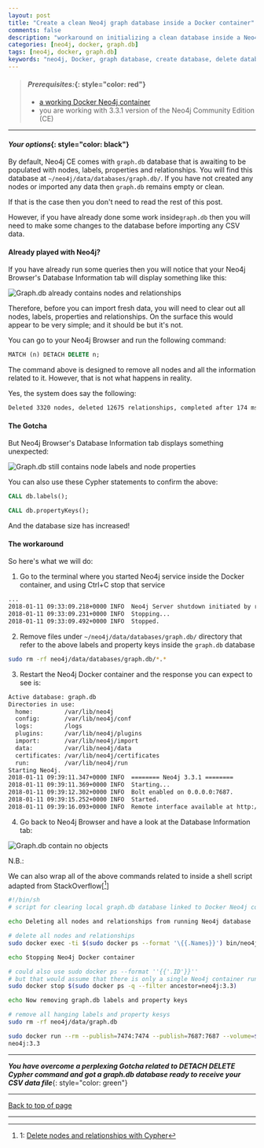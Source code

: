```yaml
---
layout: post
title: "Create a clean Neo4j graph database inside a Docker container"
comments: false
description: "workaround on initializing a clean database inside a Neo4j container in Docker"
categories: [neo4j, docker, graph.db]
tags: [neo4j, docker, graph.db]
keywords: "neo4j, Docker, graph database, create database, delete database, Docker container, workaround"
---
```


> #### *Prerequisites:*{: style="color: red"}
> - [a working Docker Neo4j container](/2018/Docker-Neo4j-container-setup/)
> - you are working with 3.3.1 version of the Neo4j Community Edition (CE)

---

#### *Your options*{: style="color: black"}

By default, Neo4j CE comes with `graph.db` database that is awaiting to be populated with nodes, labels, properties and relationships. You will find this database at `~/neo4j/data/databases/graph.db/`. If you have not created any nodes or imported any data then `graph.db` remains empty or clean.

If that is the case then you don't need to read the rest of this post.

However, if you have already done some work inside`graph.db` then you will need to make some changes to the database before importing any CSV data.

#### Already played with Neo4j? ####

If you have already run some queries then you will notice that your Neo4j Browser's Database Information tab will display
something like this:

![Graph.db already contains nodes and relationships](/assets/images/graph_nodes_present.png)

Therefore, before you can import fresh data, you will need to clear out all nodes, labels, properties and relationships. On the surface this would appear to be very simple; and it should be but it's not.

You can go to your Neo4j Browser and run the following command:
```sql
MATCH (n) DETACH DELETE n;
```
The command above is designed to remove all nodes and all the information related to it. However, that is not what happens in reality.

Yes, the system does say the following:
```bash
Deleted 3320 nodes, deleted 12675 relationships, completed after 174 ms.
```
#### The Gotcha #### 

But Neo4j Browser's Database Information tab displays something unexpected:

![Graph.db still contains node labels and node properties](/assets/images/labels_properties_still_there.png)

You can also use these Cypher statements to confirm the above:
```sql
CALL db.labels();
```
```sql
CALL db.propertyKeys();
```

And the database size has increased!

#### The workaround

So here's what we will do:

1. Go to the terminal where you started Neo4j service inside the Docker container, and using Ctrl+C stop that service
```bash
...
2018-01-11 09:33:09.218+0000 INFO  Neo4j Server shutdown initiated by request                                   
2018-01-11 09:33:09.231+0000 INFO  Stopping...                                                                                               
2018-01-11 09:33:09.492+0000 INFO  Stopped.
```

2. Remove files under `~/neo4j/data/databases/graph.db/` directory that refer to the above labels and property keys inside the `graph.db` database
```bash
sudo rm -rf neo4j/data/databases/graph.db/*.*
```

3. Restart the Neo4j Docker container and the response you can expect to see is:
```bash
Active database: graph.db                                                                                                                  
Directories in use:                                                                                                                        
  home:         /var/lib/neo4j                                                                                                             
  config:       /var/lib/neo4j/conf                                                                                                        
  logs:         /logs                                                                                                                      
  plugins:      /var/lib/neo4j/plugins                                                                                   
  import:       /var/lib/neo4j/import                                                                                   
  data:         /var/lib/neo4j/data                                                                             
  certificates: /var/lib/neo4j/certificates                                                                     
  run:          /var/lib/neo4j/run                                                                              
Starting Neo4j.                                                                                                      
2018-01-11 09:39:11.347+0000 INFO  ======== Neo4j 3.3.1 ========                                                
2018-01-11 09:39:11.369+0000 INFO  Starting...                                                                  
2018-01-11 09:39:12.302+0000 INFO  Bolt enabled on 0.0.0.0:7687.                                                
2018-01-11 09:39:15.252+0000 INFO  Started.                                                                     
2018-01-11 09:39:16.093+0000 INFO  Remote interface available at http://localhost:7474/
```

4. Go back to Neo4j Browser and have a look at the Database Information tab:

![Graph.db contain no objects](/assets/images/clean_graph_db_database.png)

N.B.:

We can also wrap all of the above commands related to inside a shell script adapted from StackOverflow[[^1]]
```bash
#!/bin/sh
# script for clearing local graph.db database linked to Docker Neo4j container

echo Deleting all nodes and relationships from running Neo4j database

# delete all nodes and relationships
sudo docker exec -ti $(sudo docker ps --format '\{{.Names}}') bin/neo4j-shell -c "MATCH (n) DETACH DELETE n;"

echo Stopping Neo4j Docker container

# could also use sudo docker ps --format ''{{'.ID'}}'' 
# but that would assume that there is only a single Neo4j container running
sudo docker stop $(sudo docker ps -q --filter ancestor=neo4j:3.3)

echo Now removing graph.db labels and property keys

# remove all hanging labels and property kesys
sudo rm -rf neo4j/data/graph.db

sudo docker run --rm --publish=7474:7474 --publish=7687:7687 --volume=$HOME/neo4j/data:/data --volume=$HOME/neo4j/logs:/logs --volume=$HOME/neo4j/import:/var/lib/neo4j/import --volume=$HOME/neo4j/conf:/var/lib/neo4j/conf \
neo4j:3.3

```

---
***You have overcome a perplexing Gotcha related to DETACH DELETE Cypher command and got a graph.db database ready to receive your CSV data file***{: style="color: green"}

---
[Back to top of page](#)

---
[^1]: 1: [Delete nodes and relationships with Cypher](https://stackoverflow.com/questions/29711757/best-way-to-delete-all-nodes-and-relationships-in-cypher/29715865)

